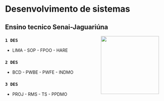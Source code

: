 # Desenvolvimento de sistemas 

## Ensino tecnico Senai-Jaguariúna

 <img height="190" align="right" src="https://img1.picmix.com/output/stamp/normal/7/2/8/9/2349827_cffbe.png">
 
### `1 DES`
- LIMA - SOP - FPOO - HARE
### `2 DES`
- BCD - PWBE - PWFE - INDMO
### `3 DES`
- PROJ - RMS - TS - PPDMO
